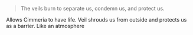 > The veils burn to separate us, condemn us, and protect us. 

Allows Cimmeria to have life. Veil shrouds us from outside and protects us as a barrier. Like an atmosphere